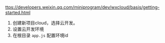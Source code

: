 <ttps://developers.weixin.qq.com/miniprogram/dev/wxcloud/basis/getting-started.html>

1. 创建新项目cloud，选择云开发。
2. 设置云开发环境
3. 在根目录 `app.js` 配置环境id